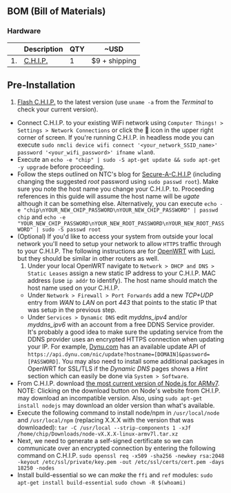 ## BOM (Bill of Materials)
### Hardware
|               | Description   | QTY           | ~USD |
| ------------- | ------------- | ------------- | ------------- | 
| 1.            | [C.H.I.P.](http://getchip.com)  | 1 | $9 + shipping |
## Pre-Installation
1. [Flash C.H.I.P.](http://flash.getchip.com) to the latest version (use `uname -a` from the _Terminal_ to check your current version).
* Connect C.H.I.P. to your existing WiFi network using `Computer Things! > Settings > Network Connections` or click the :signal_strength: icon in the upper right corner of screen. If you're running C.H.I.P. in headless mode you can execute `sudo nmcli device wifi connect '<your_network_SSID_name>' password '<your_wifi_password>' ifname wlan0`.
* Execute an `echo -e "chip" | sudo -S apt-get update && sudo apt-get -y upgrade` before proceeding.
* Follow the steps outlined on NTC's blog for [Secure-A-C.H.I.P](http://blog.nextthing.co/secure-a-chip) (including changing the suggested _root_ password using `sudo passwd root`). Make sure you note the host name you change your C.H.I.P. to. Proceeding references in this guide will assume the host name will be *ugate* although it can be something else. Alternatively, you can execute `echo -e "chip\nYOUR_NEW_CHIP_PASSWORD\nYOUR_NEW_CHIP_PASSWORD" | passwd chip` and `echo -e "YOUR_NEW_CHIP_PASSWORD\nYOUR_NEW_ROOT_PASSWORD\nYOUR_NEW_ROOT_PASSWORD" | sudo -S passwd root`
* (Optional) If you'd like to access your system from outside your local network you'll need to setup your network to allow `HTTPS` traffic through to your C.H.I.P. The following instructions are for [OpenWRT](https://openwrt.org/) with [Luci](https://wiki.openwrt.org/doc/techref/luci), but they should be similar in other routers as well. 
  1. Under your local OpenWRT navigate to `Network > DHCP and DNS > Static Leases` assign a new static IP address to your C.H.I.P. MAC address (use `ip addr` to identify). The host name should match the host name used on your C.H.I.P.
  * Under `Network > Firewall > Port Forwards` add a new _TCP+UDP_ entry from _WAN_ to _LAN_ on port _443_ that points to the static IP that was setup in the previous step.
  * Under `Services > Dynamic DNS` edit *myddns_ipv4* and/or *myddns_ipv6* with an account from a free DDNS Service provider. It's probably a good idea to make sure the updating service from the DDNS provider uses an encrypted HTTPS connection when updating your IP. For example, [Dynu.com](https://www.dynu.com/en-US/DynamicDNS) has an available update API of `https://api.dynu.com/nic/update?hostname=[DOMAIN]&password=[PASSWORD]`. You may also need to install some additional packages in OpenWRT for SSL/TLS if the *Dynamic DNS* pages shows a *Hint* section which can easily be done via `System > Software`.
* From C.H.I.P. download [the most current version of Node.js for ARMv7](https://nodejs.org/en/download/current/). NOTE: Clicking on the download button on Node's website from CH.I.P. may download an incompatible version. Also, using `sudo apt-get install nodejs` may download an older version than what's available.
* Execute the following command to install node/npm in `/usr/local/node` and `/usr/local/npm` (replacing X.X.X with the version that was downloaded): `tar -C /usr/local --strip-components 1 -xJf /home/chip/Downloads/node-vX.X.X-linux-armv7l.tar.xz`
* Next, we need to generate a self-signed certificate so we can communicate over an encrypted connection by entering the following command on C.H.I.P. `sudo openssl req -x509 -sha256 -newkey rsa:2048 -keyout /etc/ssl/private/key.pem -out /etc/ssl/certs/cert.pem -days 18250 -nodes`
* Install build-essential so we can *make* the `ffi` and `ref` modules: `sudo apt-get install build-essential`
`sudo chown -R $(whoami)`
